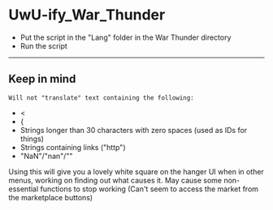 # UwU-ify_War_Thunder
- Put the script in the "Lang" folder in the War Thunder directory
- Run the script
___
## Keep in mind

`Will not "translate" text containing the following:`
- <
- {
- Strings longer than 30 characters with zero spaces (used as IDs for things)
- Strings containing links ("http")
- "NaN"/"nan"/""

Using this will give you a lovely white square on the hanger UI when in other menus, working on finding out what causes it.
May cause some non-essential functions to stop working (Can't seem to access the market from the marketplace buttons)
